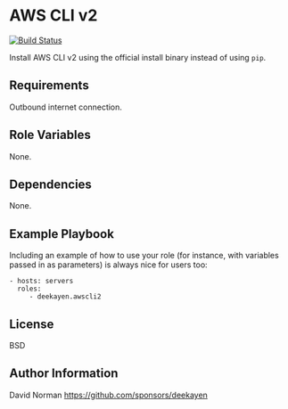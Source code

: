 AWS CLI v2
=========

[![Build Status](https://travis-ci.org/deekayen/ansible-role-awscli2.svg?branch=master)](https://travis-ci.org/deekayen/ansible-role-awscli2)

Install AWS CLI v2 using the official install binary instead of using `pip`.

Requirements
------------

Outbound internet connection.

Role Variables
--------------

None.

Dependencies
------------

None.

Example Playbook
----------------

Including an example of how to use your role (for instance, with variables
passed in as parameters) is always nice for users too:

    - hosts: servers
      roles:
         - deekayen.awscli2

License
-------

BSD

Author Information
------------------

David Norman
https://github.com/sponsors/deekayen
